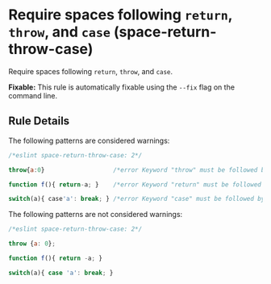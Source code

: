 # Require spaces following `return`, `throw`, and `case` (space-return-throw-case)

Require spaces following `return`, `throw`, and `case`.

**Fixable:** This rule is automatically fixable using the `--fix` flag on the command line.

## Rule Details

The following patterns are considered warnings:

```js
/*eslint space-return-throw-case: 2*/

throw{a:0}                   /*error Keyword "throw" must be followed by whitespace.*/

function f(){ return-a; }    /*error Keyword "return" must be followed by whitespace.*/

switch(a){ case'a': break; } /*error Keyword "case" must be followed by whitespace.*/
```

The following patterns are not considered warnings:

```js
/*eslint space-return-throw-case: 2*/

throw {a: 0};

function f(){ return -a; }

switch(a){ case 'a': break; }
```
